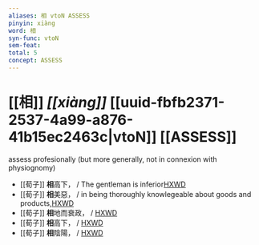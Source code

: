 ```yaml
---
aliases: 相 vtoN ASSESS
pinyin: xiàng
word: 相
syn-func: vtoN
sem-feat: 
total: 5
concept: ASSESS 
---
```

# [[相]] *[[xiàng]]*  [[uuid-fbfb2371-2537-4a99-a876-41b15ec2463c|vtoN]] [[ASSESS]]
assess profesionally (but more generally, not in connexion with physiognomy)
 - [[荀子]] **相**高下，
                     / The gentleman is inferior[HXWD](https://hxwd.org/textview.html?location=KR3a0002_tls_008-5a.22)
 - [[荀子]] **相**美惡，
                     / in being thoroughly knowlegeable about goods and products,[HXWD](https://hxwd.org/textview.html?location=KR3a0002_tls_008-5a.27)
 - [[荀子]] **相**地而衰政，
                     / [HXWD](https://hxwd.org/textview.html?location=KR3a0002_tls_009-15a.9)
 - [[荀子]] **相**高下，
                     / [HXWD](https://hxwd.org/textview.html?location=KR3a0002_tls_009-20a.19)
 - [[荀子]] **相**陰陽，
                     / [HXWD](https://hxwd.org/textview.html?location=KR3a0002_tls_009-20a.50)